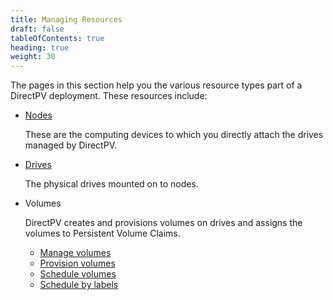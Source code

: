```yaml
---
title: Managing Resources
draft: false
tableOfContents: true
heading: true
weight: 30
---
```


The pages in this section help you the various resource types part of a DirectPV deployment.
These resources include:

- [Nodes](nodes)

  These are the computing devices to which you directly attach the drives managed by DirectPV.
- [Drives](drives)

  The physical drives mounted on to nodes.
- Volumes

  DirectPV creates and provisions volumes on drives and assigns the volumes to Persistent Volume Claims.
  - [Manage volumes](volumes)
  - [Provision volumes](provisioning)
  - [Schedule volumes](scheduling)
  - [Schedule by labels](schedule-by-label)